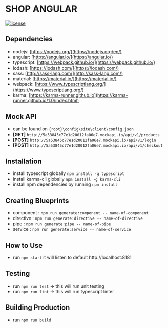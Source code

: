 # SHOP ANGULAR
[![license](https://img.shields.io/github/license/mashape/apistatus.svg)]()


## Dependencies
* nodejs: [https://nodejs.org/](https://nodejs.org/en/)
* angular: [https://angular.io/](https://angular.io/)
* typescript: [https://webpack.github.io/](https://webpack.github.io/)
* lodash: [https://lodash.com/](https://lodash.com/)
* sass: [http://sass-lang.com/](http://sass-lang.com/)
* material: [https://material.io/](https://material.io/)
* webpack: [https://www.typescriptlang.org/](https://www.typescriptlang.org/)
* karma: [https://karma-runner.github.io](https://karma-runner.github.io/1.0/index.html)

## Mock API
* can be found on `{root}\config\site\client\config.json`
* **[GET]**  `http://5a53845c77e1d20012fa06e7.mockapi.io/api/v1/products`
* **[POST]**  `http://5a53845c77e1d20012fa06e7.mockapi.io/api/v1/login`
* **[POST]**  `http://5a53845c77e1d20012fa06e7.mockapi.io/api/v1/checkout`


## Installation
- install typescript globally `npm install -g typescript`
- install karma-cli globally `npm install -g karma-cli`
- install npm dependencies by running `npm install`


## Creating Blueprints
- component : `npm run generate:component -- name-of-component`
- directive : `npm run generate:directive -- name-of-directive`
- pipe : `npm run generate:pipe -- name-of-pipe`
- service : `npm run generate:service -- name-of-service`


## How to Use
- run `npm start` it will listen to default http://localhost:8181


## Testing
- run `npm run test` -> this will run unit testing
- run `npm run lint` -> this will run typescript linter


## Building Production
- run `npm run build`
